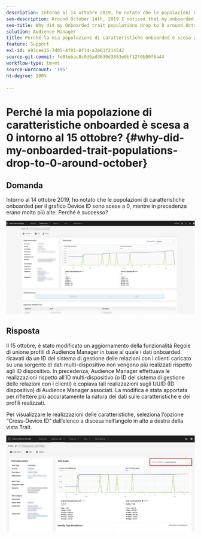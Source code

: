 ```yaml
---
description: Intorno al 14 ottobre 2019, ho notato che le popolazioni di caratteristiche onboarded per il grafico Device ID sono scese a 0, mentre in precedenza erano molto più alte.
seo-description: Around October 14th, 2019 I noticed that my onboarded trait populations for the Device ID graph have dropped to 0, where previously they were much higher.
seo-title: Why did my Onboarded trait populations drop to 0 around October 15th?
solution: Audience Manager
title: Perché la mia popolazione di caratteristiche onboarded è scesa a 0 intorno al 15 ottobre?
feature: Support
exl-id: e93cee15-7d05-4f81-8f14-a3e03f214542
source-git-commit: fe01ebac8c0d0ad3630d3853e0bf32f0b00f6a44
workflow-type: tm+mt
source-wordcount: '195'
ht-degree: 100%

---
```


# Perché la mia popolazione di caratteristiche onboarded è scesa a 0 intorno al 15 ottobre? {#why-did-my-onboarded-trait-populations-drop-to-0-around-october}

## Domanda

Intorno al 14 ottobre 2019, ho notato che le popolazioni di caratteristiche onboarded per il grafico Device ID sono scese a 0, mentre in precedenza erano molto più alte. Perché è successo?

![Immagine del calo di Device ID](assets/device_id_populationdrop.png)

## Risposta

Il 15 ottobre, è stato modificato un aggiornamento della funzionalità Regole di unione profili di Audience Manager in base al quale i dati onboarded ricavati da un ID del sistema di gestione delle relazioni con i clienti caricato su una sorgente di dati multi-dispositivo non vengono più realizzati rispetto agli ID dispositivo.  In precedenza, Audience Manager effettuava le realizzazioni rispetto all’ID multi-dispositivo (o ID del sistema di gestione delle relazioni con i clienti) e copiava tali realizzazioni sugli UUID (ID dispositivo) di Audience Manager associati.  La modifica è stata apportata per riflettere più accuratamente la natura dei dati sulle caratteristiche e dei profili realizzati.

Per visualizzare le realizzazioni delle caratteristiche, seleziona l’opzione “Cross-Device ID” dall’elenco a discesa nell’angolo in alto a destra della vista Trait.

![Visualizzare le realizzazioni per ID multi-dispositivo](assets/deviceid-crossdevice.png)
